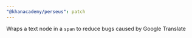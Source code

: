 ```yaml
---
"@khanacademy/perseus": patch
---
```


Wraps a text node in a `span` to reduce bugs caused by Google Translate
